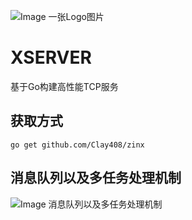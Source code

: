 ![Image 一张Logo图片](https://raw.github.com/Clay408/zinx/main/img/logo.jpg)

# XSERVER

基于Go构建高性能TCP服务


## 获取方式
```shell
go get github.com/Clay408/zinx
```



## 消息队列以及多任务处理机制
![Image 消息队列以及多任务处理机制](https://raw.github.com/Clay408/zinx/main/img/2.png)





